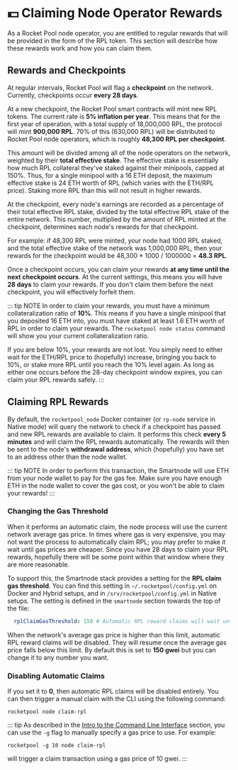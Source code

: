 # :dollar: Claiming Node Operator Rewards

As a Rocket Pool node operator, you are entitled to regular rewards that will be provided in the form of the RPL token.
This section will describe how these rewards work and how you can claim them.


## Rewards and Checkpoints

At regular intervals, Rocket Pool will flag a **checkpoint** on the network.
Currently, checkpoints occur **every 28 days**.

At a new checkpoint, the Rocket Pool smart contracts will mint new RPL tokens.
The current rate is **5% inflation per year**.
This means that for the first year of operation, with a total supply of 18,000,000 RPL, the protocol will mint **900,000 RPL**.
70% of this (630,000 RPL) will be distributed to Rocket Pool node operators, which is roughly **48,300 RPL per checkpoint**.

This amount will be divided among all of the node operators on the network, weighted by their **total effective stake**.
The effective stake is essentially how much RPL collateral they've staked against their minipools, capped at 150%.
Thus, for a single minipool with a 16 ETH deposit, the maximum effective stake is 24 ETH worth of RPL (which varies with the ETH/RPL price).
Staking more RPL than this will not result in higher rewards.

At the checkpoint, every node's earnings are recorded as a percentage of their total effective RPL stake, divided by the total effective RPL stake of the entire network.
This number, multiplied by the amount of RPL minted at the checkpoint, determines each node's rewards for that checkpoint.

For example: if 48,300 RPL were minted, your node had 1000 RPL staked, and the total effective stake of the network was 1,000,000 RPL, then your rewards for the checkpoint would be 48,300 * 1000 / 1000000 = **48.3 RPL**.

Once a checkpoint occurs, you can claim your rewards **at any time until the next checkpoint occurs**.
At the current settings, this means you will have **28 days** to claim your rewards.
If you don't claim them before the next checkpoint, you will effectively forfeit them.

::: tip NOTE
In order to claim your rewards, you must have a minimum collateralization ratio of **10%**.
This means if you have a single minipool that you deposited 16 ETH into, you must have staked at least 1.6 ETH worth of RPL in order to claim your rewards.
The `rocketpool node status` command will show you your current collateralization ratio.

If you are below 10%, your rewards are not lost.
You simply need to either wait for the ETH/RPL price to (hopefully) increase, bringing you back to 10%, or stake more RPL until you reach the 10% level again.
As long as either one occurs before the 28-day checkpoint window expires, you can claim your RPL rewards safely.
:::


## Claiming RPL Rewards

By default, the `rocketpool_node` Docker container (or `rp-node` service in Native mode) will query the network to check if a checkpoint has passed and new RPL rewards are available to claim.
It performs this check **every 5 minutes** and will claim the RPL rewards automatically.
The rewards will then be sent to the node's **withdrawal address**, which (hopefully) you have set to an address other than the node wallet.

::: tip NOTE
In order to perform this transaction, the Smartnode will use ETH from your node wallet to pay for the gas fee.
Make sure you have enough ETH in the node wallet to cover the gas cost, or you won't be able to claim your rewards!
:::


### Changing the Gas Threshold

When it performs an automatic claim, the node process will use the current network average gas price.
In times where gas is very expensive, you may not want the process to automatically claim RPL; you may prefer to make it wait until gas prices are cheaper.
Since you have 28 days to claim your RPL rewards, hopefully there will be some point within that window where they are more reasonable.

To support this, the Smartnode stack provides a setting for the **RPL claim gas threshold**.
You can find this setting in `~/.rocketpool/config.yml` on Docker and Hybrid setups, and in `/srv/rocketpool/config.yml` in Native setups.
The setting is defined in the `smartnode` section towards the top of the file:

```yaml
  rplClaimGasThreshold: 150 # Automatic RPL reward claims will wait until the network's average gas price, in gwei, is below this limit.
```

When the network's average gas price is higher than this limit, automatic RPL reward claims will be disabled.
They will resume once the average gas price falls below this limit.
By default this is set to **150 gwei** but you can change it to any number you want.


### Disabling Automatic Claims

If you set it to **0**, then automatic RPL claims will be disabled entirely.
You can then trigger a manual claim with the CLI using the following command:

```
rocketpool node claim-rpl
```

::: tip
As described in the [Intro to the Command Line Interface](cli-intro.md) section, you can use the `-g` flag to manually specify a gas price to use.
For example:

```
rocketpool -g 10 node claim-rpl
```

will trigger a claim transaction using a gas price of 10 gwei.
:::
